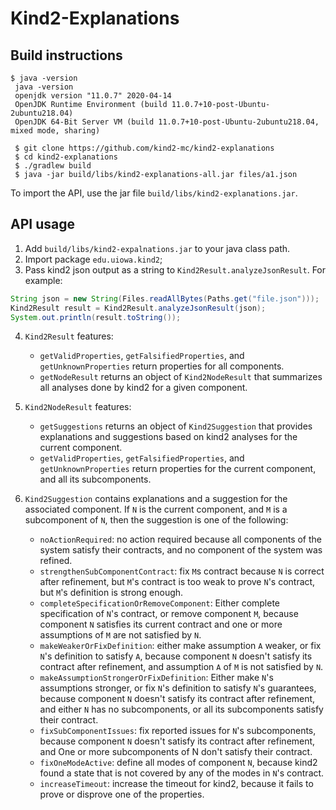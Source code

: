 # Kind2-Explanations

## Build instructions

```shell script
$ java -version
 java -version
 openjdk version "11.0.7" 2020-04-14
 OpenJDK Runtime Environment (build 11.0.7+10-post-Ubuntu-2ubuntu218.04)
 OpenJDK 64-Bit Server VM (build 11.0.7+10-post-Ubuntu-2ubuntu218.04, mixed mode, sharing)

 $ git clone https://github.com/kind2-mc/kind2-explanations
 $ cd kind2-explanations     
 $ ./gradlew build 
 $ java -jar build/libs/kind2-explanations-all.jar files/a1.json
```
To import the API, use the jar file `build/libs/kind2-explanations.jar`. 

## API usage

1. Add `build/libs/kind2-expalnations.jar` to your java class path.
2. Import package `edu.uiowa.kind2`;
3. Pass kind2 json output as a string to `Kind2Result.analyzeJsonResult`. For example: 
```java
String json = new String(Files.readAllBytes(Paths.get("file.json")));
Kind2Result result = Kind2Result.analyzeJsonResult(json);
System.out.println(result.toString());
```
4. <a name="Kind2Result">`Kind2Result`</a> features:
    - `getValidProperties`, `getFalsifiedProperties`, and `getUnknownProperties` return properties for all components. 
    - `getNodeResult` returns an object of `Kind2NodeResult` that summarizes all analyses done by kind2 for a 
    given component. 
    
5. `Kind2NodeResult` features:
    - `getSuggestions` returns an object of `Kind2Suggestion` that provides explanations and suggestions 
    based on kind2 analyses for the current component.
    - `getValidProperties`, `getFalsifiedProperties`, and `getUnknownProperties` return properties for the current 
    component, and all its subcomponents. 
   
6. `Kind2Suggestion` contains explanations and a suggestion for the associated component. If `N` is the current 
    component, and `M` is a subcomponent of `N`, then the suggestion is one of the following:
    
    - `noActionRequired`: no action required because all components of the system satisfy their contracts, and no 
    component of the system was refined.
    - `strengthenSubComponentContract`: fix `M`s contract because `N` is correct after refinement, but `M`'s contract 
    is too weak to prove `N`'s contract, but `M`'s definition is strong enough.
    - `completeSpecificationOrRemoveComponent`: Either complete specification of `N`'s contract, or remove 
    component `M`, because component `N` satisfies its current contract and one or more assumptions of `M` are 
    not satisfied by `N`.
    - `makeWeakerOrFixDefinition`: either make assumption `A` weaker, or fix `N`'s definition to satisfy `A`, because
    component `N` doesn't satisfy its contract after refinement, and assumption `A` of `M` is not satisfied by `N`.
    - `makeAssumptionStrongerOrFixDefinition`: Either make `N`'s assumptions stronger, or fix `N`'s definition to 
       satisfy `N`'s guarantees, because component `N` doesn't satisfy its contract after refinement, and 
       either `N` has no subcomponents, or all its subcomponents satisfy their contract.
    - `fixSubComponentIssues`: fix reported issues for `N`'s subcomponents, because component `N` doesn't satisfy its 
    contract after refinement, and One or more subcomponents of N don't satisfy their contract.
    - `fixOneModeActive`: define all modes of component `N`, because kind2 found a state that is not covered by any 
    of the modes in `N`'s contract. 
    - `increaseTimeout`: increase the timeout for kind2, because it fails to prove or disprove one of the properties. 